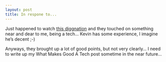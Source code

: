 ```yaml
---
layout: post
title: In respone to...
---
```


Just happened to watch [this
diggnation](http://revision3.com/diggnation/2007-03-08) and they touched
on something near and dear to me, being a tech… Kevin has some
experience, I imagine he’s decent ;-)

Anyways, they brought up a lot of good points, but not very clearly… I
need to write up my What Makes Good A Tech post sometime in the near
future…
